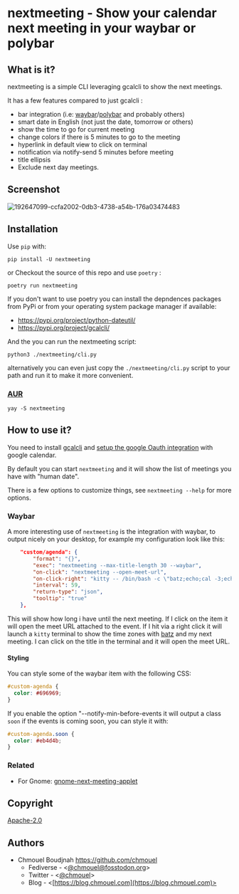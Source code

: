 # nextmeeting - Show your calendar next meeting in your waybar or polybar

## What is it?

nextmeeting is a simple CLI leveraging gcalcli to show the next meetings.

It has a few features compared to just gcalcli :

- bar integration (i.e: [waybar](https://github.com/Alexays/Waybar)/[polybar](https://github.com/polybar/polybar) and probably others)
- smart date in English (not just the date, tomorrow or others)
- show the time to go for current meeting
- change colors if there is 5 minutes to go to the meeting
- hyperlink in default view to click on terminal
- notification via notify-send 5 minutes before meeting
- title ellipsis
- Exclude next day meetings.

## Screenshot

![192647099-ccfa2002-0db3-4738-a54b-176a03474483](https://user-images.githubusercontent.com/98980/212869786-1acd56e2-2e8a-4255-98c3-ebbb45b28d6e.png)

## Installation

Use `pip` with:

`pip install -U nextmeeting`

or Checkout the source of this repo and use `poetry` :

`poetry run nextmeeting`

If you don't want to use poetry you can install the depndences packages from PyPi
or from your operating system package manager if available:

- <https://pypi.org/project/python-dateutil/>
- <https://pypi.org/project/gcalcli/>

And the you can run the nextmeeting script:

`python3 ./nextmeeting/cli.py`

alternatively you can even just copy the `./nextmeeting/cli.py` script to your path and run
it to make it more convenient.

### [AUR](https://aur.archlinux.org/packages/nextmeeting)

```shell
yay -S nextmeeting
```

## How to use it?

You need to install [gcalcli](https://github.com/insanum/gcalcli) and [setup
the google Oauth integration](https://github.com/insanum/gcalcli?tab=readme-ov-file#initial-setup) with google calendar.

By default you can start `nextmeeting` and it will show the list of meetings you
have with "human date".

There is a few options to customize things, see `nextmeeting --help` for more options.

### Waybar

A more interesting use of `nextmeeting` is the integration with waybar, to output nicely on your desktop,
for example my configuration look like this:

```json
    "custom/agenda": {
        "format": "{}",
        "exec": "nextmeeting --max-title-length 30 --waybar",
        "on-click": "nextmeeting --open-meet-url",
        "on-click-right": "kitty -- /bin/bash -c \"batz;echo;cal -3;echo;nextmeeting;read;\";",
        "interval": 59,
        "return-type": "json",
        "tooltip": "true"
    },
```

This will show how long i have until the next meeting. If I click on the item
it will open the meet URL attached to the event. If I hit via a right click it will launch a
`kitty` terminal to show the time zones with
[batz](https://github.com/chmouel/batzconverter) and my next meeting. I can
click on the title in the terminal and it will open the meet URL.

#### Styling

You can style some of the waybar item with the following CSS:

```css
#custom-agenda {
  color: #696969;
}
```

If you enable the option "--notify-min-before-events it will output a class
`soon` if the events is coming soon, you can style it with:

```css
#custom-agenda.soon {
  color: #eb4d4b;
}
```

### Related

- For Gnome: [gnome-next-meeting-applet](https://github.com/chmouel/gnome-next-meeting-applet)

## Copyright

[Apache-2.0](./LICENSE)

## Authors

- Chmouel Boudjnah <https://github.com/chmouel>
  - Fediverse - <[@chmouel@fosstodon.org](https://fosstodon.org/@chmouel)>
  - Twitter - <[@chmouel](https://twitter.com/chmouel)>
  - Blog - <[https://blog.chmouel.com](https://blog.chmouel.com)>
